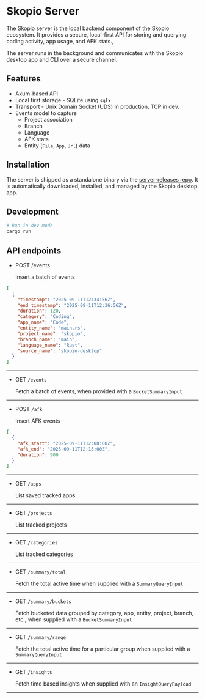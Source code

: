 # Skopio Server

The Skopio server is the local backend component of the Skopio ecosystem. It provides a secure, local-first API for storing and querying coding activity, app usage, and AFK stats.,

The server runs in the background and communicates with the Skopio desktop app and CLI over a secure channel.

## Features

- Axum-based API
- Local first storage - SQLite using `sqlx`
- Transport - Unix Domain Socket (UDS) in production, TCP in dev.
- Events model to capture
  - Project association
  - Branch
  - Language
  - AFK stats
  - Entity (`File`, `App`, `Url`) data

## Installation

The server is shipped as a standalone binary via the [server-releases repo](https://github.com/Skopio-app/server-releases). It is automatically downloaded, installed, and managed by the Skopio desktop app.

## Development

```bash
# Run in dev mode
cargo run
```

## API endpoints

- POST /events

  Insert a batch of events

```json
[
  {
    "timestamp": "2025-09-11T12:34:56Z",
    "end_timestamp": "2025-09-11T12:36:56Z",
    "duration": 120,
    "category": "Coding",
    "app_name": "Code",
    "entity_name": "main.rs",
    "project_name": "skopio",
    "branch_name": "main",
    "language_name": "Rust",
    "source_name": "skopio-desktop"
  }
]
```

---

- GET `/events`

  Fetch a batch of events, when provided with a `BucketSummaryInput`

---

- POST `/afk`

  Insert AFK events

```json
[
  {
    "afk_start": "2025-09-11T12:00:00Z",
    "afk_end": "2025-09-11T12:15:00Z",
    "duration": 900
  }
]
```

---

- GET `/apps`

  List saved tracked apps.

---

- GET `/projects`

  List tracked projects

---

- GET `/categories`

  List tracked categories

---

- GET `/summary/total`

  Fetch the total active time when supplied with a `SummaryQueryInput`

---

- GET `/summary/buckets`

  Fetch bucketed data grouped by category, app, entity, project, branch, etc., when supplied with a `BucketSummaryInput`

---

- GET `/summary/range`

  Fetch the total active time for a particular group when supplied with a `SummaryQueryInput`

---

- GET `/insights`

  Fetch time based insights when supplied with an `InsightQueryPayload`

---
